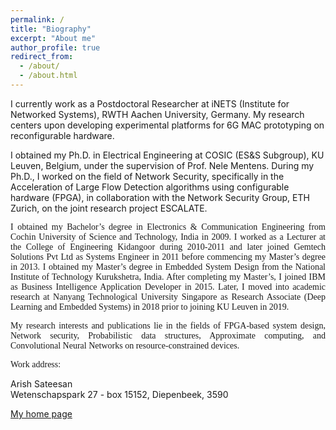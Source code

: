 ```yaml
---
permalink: /
title: "Biography"
excerpt: "About me"
author_profile: true
redirect_from: 
  - /about/
  - /about.html
---
```

<p style="font-size:100%;text-align:justify;font-family:Times New Roman;">

I currently work as a Postdoctoral Researcher at iNETS (Institute for Networked Systems), RWTH Aachen University, Germany. My research centers upon developing experimental platforms for 6G MAC prototyping on reconfigurable hardware.

I obtained my Ph.D. in Electrical Engineering at COSIC (ES&S Subgroup), KU Leuven, Belgium, under the supervision of Prof. Nele Mentens. During my Ph.D., I worked on the field of Network Security, specifically in the Acceleration of Large Flow Detection algorithms using configurable hardware (FPGA), in collaboration with the Network Security Group, ETH Zurich, on the joint research project ESCALATE. 
</p>
<p style="font-size:100%;text-align:justify;font-family:Times New Roman;">
I obtained my Bachelor’s degree in Electronics & Communication Engineering from Cochin University of Science and Technology, India in 2009. I worked as a Lecturer at the College of Engineering Kidangoor during 2010-2011 and later joined Gemtech Solutions Pvt Ltd as Systems Engineer in 2011 before commencing my Master’s degree in 2013. I obtained my Master’s degree in Embedded System Design from the National Institute of Technology Kurukshetra, India. After completing my Master’s, I joined IBM as Business Intelligence Application Developer in 2015. Later, I moved into academic research at Nanyang Technological University Singapore as Research Associate (Deep Learning and Embedded Systems) in 2018 prior to joining KU Leuven in 2019.
</p>
<p style="font-size:100%;text-align:justify;font-family:Times New Roman;">
My research interests and publications lie in the fields of FPGA-based system design, Network security, Probabilistic data structures, Approximate computing, and Convolutional Neural Networks on resource-constrained devices.
</p>
<!-- [My KU Leuven webpage](https://www.esat.kuleuven.be/cosic/people/arish-sateesan/) -->
<!-- <p style="font-size:100%;text-align:justify;font-family:Times New Roman;">
<a href="https://www.esat.kuleuven.be/cosic/people/arish-sateesan/" target="_blank">My KU Leuven webpage</a> -->
<!-- </p> -->

<p style="font-size:100%;text-align:justify;font-family:Times New Roman;">
Work address:<br>
</p>

<div itemscope itemtype="https://schema.org/Person">
  <span itemprop="name">Arish Sateesan</span>

<!--   <span itemprop="jobTitle">Doctoral researcher</span> -->
  <div itemprop="address" itemscope itemtype="https://schema.org/PostalAddress">
    <span itemprop="streetAddress">
      Wetenschapspark 27 - box 15152,
    </span>
    <span itemprop="addressLocality">Diepenbeek</span>,
    <span itemprop="addressRegion"></span>
    <span itemprop="postalCode">3590</span>
  </div>
  <span itemprop="telephone"></span>
  <a href="mailto:arish.sateesan@kuleuven.be" itemprop="email"> </a>

  <a href="https://www.esat.kuleuven.be/cosic/people/arish-sateesan/" itemprop="url"> My home page</a>

